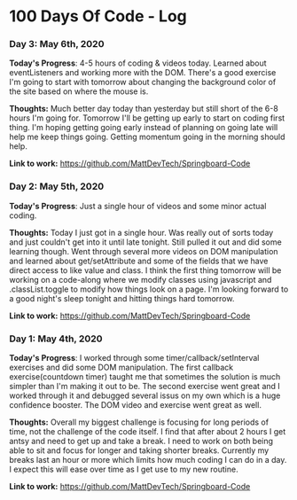 # 100 Days Of Code - Log

### Day 3: May 6th, 2020

**Today's Progress**: 4-5 hours of coding & videos today. Learned about eventListeners and working more with the DOM. There's a good exercise I'm going to start with tomorrow about changing the background color of the site based on where the mouse is.  

**Thoughts:** Much better day today than yesterday but still short of the 6-8 hours I'm going for. Tomorrow I'll be getting up early to start on coding first thing. I'm hoping getting going early instead of planning on going late will help me keep things going. Getting momentum going in the morning should help. 

**Link to work:** https://github.com/MattDevTech/Springboard-Code

### Day 2: May 5th, 2020

**Today's Progress**: Just a single hour of videos and some minor actual coding. 

**Thoughts:** Today I just got in a single hour. Was really out of sorts today and just couldn't get into it until late tonight. Still pulled it out and did some learning though. Went through several more videos on DOM manipulation and learned about get/setAttribute and some of the fields that we have direct access to like value and class. I think the first thing tomorrow will be working on a code-along where we modify classes using javascript and .classList.toggle to modify how things look on a page. I'm looking forward to a good night's sleep tonight and hitting things hard tomorrow. 

**Link to work:** https://github.com/MattDevTech/Springboard-Code

### Day 1: May 4th, 2020

**Today's Progress**: I worked through some timer/callback/setInterval exercises and did some DOM manipulation. The first callback exercise(countdown timer) taught me that sometimes the solution is much simpler than I'm making it out to be. The second exercise went great and I worked through it and debugged several issus on my own which is a huge confidence booster. The DOM video and exercise went great as well. 

**Thoughts:** Overall my biggest challenge is focusing for long periods of time, not the challenge of the code itself. I find that after about 2 hours I get antsy and need to get up and take a break. I need to work on both being able to sit and focus for longer and taking shorter breaks. Currently my breaks last an hour or more which limits how much coding I can do in a day. I expect this will ease over time as I get use to my new routine. 

**Link to work:** https://github.com/MattDevTech/Springboard-Code
